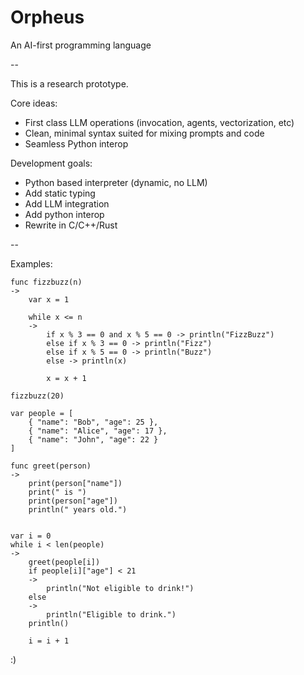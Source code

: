 # Orpheus
An AI-first programming language

--

This is a research prototype.

Core ideas:
*   First class LLM operations (invocation, agents, vectorization, etc)
*   Clean, minimal syntax suited for mixing prompts and code
*   Seamless Python interop

Development goals:
*    Python based interpreter (dynamic, no LLM)
*    Add static typing
*    Add LLM integration
*    Add python interop
*    Rewrite in C/C++/Rust

--

Examples:

```
func fizzbuzz(n)
->
    var x = 1

    while x <= n
    ->
        if x % 3 == 0 and x % 5 == 0 -> println("FizzBuzz")
        else if x % 3 == 0 -> println("Fizz")
        else if x % 5 == 0 -> println("Buzz")
        else -> println(x)
        
        x = x + 1

fizzbuzz(20)
```

```
var people = [
    { "name": "Bob", "age": 25 },
    { "name": "Alice", "age": 17 },
    { "name": "John", "age": 22 }
]

func greet(person)
->    
    print(person["name"])
    print(" is ")
    print(person["age"])
    println(" years old.")


var i = 0
while i < len(people)
->
    greet(people[i])
    if people[i]["age"] < 21
    ->
        println("Not eligible to drink!")
    else 
    ->
        println("Eligible to drink.")
    println()

    i = i + 1
```

:)
